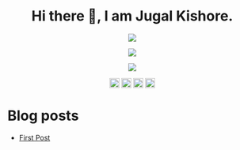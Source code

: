 <h1 align="center">Hi there 👋, I am Jugal Kishore.</h1>
<p align="center"><img src="https://komarev.com/ghpvc/?username=crazyuploader" /></p>
<p align="center"><img src="https://readme-stats.jugalkishore.me//api?username=crazyuploader" /></p>
<p align="center"><img src="https://quotes-github-readme.vercel.app/api?type=horizontal" /></p>
<p align="center">
    <a href="https://dev.to/crazyuploader" target="blank"><img align="center" src="https://cdn.jsdelivr.net/npm/simple-icons@3.0.1/icons/dev-dot-to.svg" alt="amruthpillai" height="20" width="20" /></a>
    <a href="https://twitter.com/crazyjugal" target="blank"><img align="center" src="https://cdn.jsdelivr.net/npm/simple-icons@3.0.1/icons/twitter.svg" alt="kingokings" height="20" width="20" /></a>
    <a href="https://linkedin.com/in/crazyuploader" target="blank"><img align="center" src="https://cdn.jsdelivr.net/npm/simple-icons@3.0.1/icons/linkedin.svg" alt="amruthpillai" height="20" width="20" /></a>
    <a href="https://facebook.com/profile.php?id=100051213879144" target="blank"><img align="center" src="https://cdn.jsdelivr.net/npm/simple-icons@3.0.1/icons/facebook.svg" alt="amruthpillai" height="20" width="20" /></a>
</p>

# Blog posts
<!-- BLOG-POST-LIST:START -->
- [First Post](https://jugalkishore.me/posts/first-post/)
<!-- BLOG-POST-LIST:END -->
